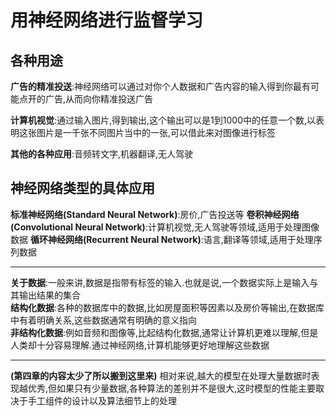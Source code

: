 # 用神经网络进行监督学习

## 各种用途

**广告的精准投送**:神经网络可以通过对你个人数据和广告内容的输入得到你最有可能点开的广告,从而向你精准投送广告

**计算机视觉**:通过输入图片,得到输出,这个输出可以是1到1000中的任意一个数,以表明这张图片是一千张不同图片当中的一张,可以借此来对图像进行标签

**其他的各种应用**:音频转文字,机器翻译,无人驾驶

## 神经网络类型的具体应用

**标准神经网络(Standard Neural Network)**:房价,广告投送等
**卷积神经网络(Convolutional Neural Network)**:计算机视觉,无人驾驶等领域,适用于处理图像数据
**循环神经网络(Recurrent Neural Network)**:语言,翻译等领域,适用于处理序列数据

---
**关于数据**:一般来讲,数据是指带有标签的输入.也就是说,一个数据实际上是输入与其输出结果的集合\
**结构化数据**:各种的数据库中的数据,比如房屋面积等因素以及房价等输出,在数据库中有着明确关系,这些数据通常有明确的意义指向\
**非结构化数据**:例如音频和图像等,比起结构化数据,通常让计算机更难以理解,但是人类却十分容易理解.通过神经网络,计算机能够更好地理解这些数据

---

**(第四章的内容太少了所以搬到这里来)**
相对来说,越大的模型在处理大量数据时表现越优秀,但如果只有少量数据,各种算法的差别并不是很大,这时模型的性能主要取决于手工组件的设计以及算法细节上的处理
